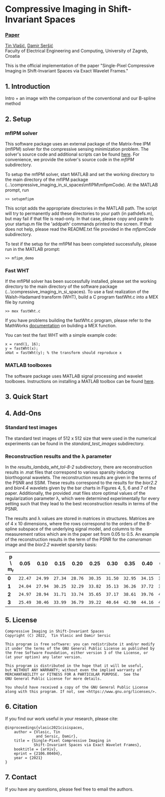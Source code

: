 # Compressive Imaging in Shift-Invariant Spaces

### [Paper](https://arxiv.org/abs/2106.00404)

[Tin Vlašić](https://www.fer.unizg.hr/en/tin.vlasic), [Damir Seršić](https://www.fer.unizg.hr/en/damir.sersic) <br>
Faculty of Electrical Engineering and Computing, University of Zagreb, Croatia

This is the official implementation of the paper "Single-Pixel Compressive Imaging in Shift-Invariant Spaces via Exact Wavelet Frames."

## 1. Introduction
Intro + an image with the comparison of the conventional and our B-spline method

## 2. Setup
### mfIPM solver
This software package uses an external package of the Matrix-free IPM (mfIPM) solver for the compressive sensing minimization problem. The solver's source code and additional scripts can be found [here](https://www.maths.ed.ac.uk/ERGO/mfipmcs/). For convenience, we provide the solver's source code in the _mfIPM_ subdirectory.

To setup the mfIPM solver, start MATLAB and set the working directory to the main directory of the mfIPM package (...\compressive_imaging_in_si_spaces\mfIPM\mfipmCode). At the MATLAB prompt, run
```
>> setupmfipm
```
This script adds the appropriate directories in the MATLAB path. The script will try to permanently add these directories to your path (in pathdefs.m), but may fail if that file is read-only. In that case, please copy and paste to your startup.m file the 'addpath' commands printed to the screen. If that does not help, please read the README.txt file provided in the _mfipmCode_ subdirectory.

To test if the setup for the mfIPM has been completed successfully, please run in the MATLAB prompt:
```
>> mfipm_demo
```
### Fast WHT
If the mfIPM solver has been successfully installed, please set the working directory to the main directory of the software package (...\compressive_imaging_in_si_spaces). To use a fast realization of the Walsh-Hadamard transform (WHT), build a C program fastWht.c into a MEX file by running
```
>> mex fastWht.c
```
If you have problems building the fastWht.c program, please refer to the MathWorks [documentation](https://ch.mathworks.com/help/matlab/ref/mex.html) on buliding a MEX function.

You can test the fast WHT with a simple example code:
```
x = rand(1, 16);
y = fastWht(x);
xHat = fastWht(y); % the transform should reproduce x
```

### MATLAB toolboxes
The software package uses MATLAB signal processing and wavelet toolboxes. Instructions on installing a MATLAB toolbox can be found [here](https://www.mathworks.com/products/matlab/add-on-explorer.html).

## 3. Quick Start


## 4. Add-Ons
### Standard test images
The standard test images of 512 x 512 size that were used in the numerical experiments can be found in the _standard_test_images_ subdirectory.

### Reconstruction results and the λ parameter
In the _results_lambda_wht_tol-8-2_ subdirectory, there are reconstruction results in .mat files that correspond to various sparsity inducing biorthogonal wavelets. The reconstruction results are given in the terms of the PSNR and SSIM. These results correspond to the results for the _bior2.2_ and _bior4.4_ wavelets given by the bar charts in Figures 4, 5, 6 and 7 of the paper. Additionally, the provided .mat files store optimal values of the regularization parameter λ, which were determined experimentally for every setting such that they lead to the best reconstruction results in terms of the PSNR.

The results and λ values are stored in matrices in structures. Matrices are of 4 x 10 dimensions, where the rows correspond to the orders of the B-spline subspace of the underlying signal model, and columns to the measurement ratios which are in the paper set from 0.05 to 0.5. An example of the reconstruction results in the term of the PSNR for the _cameraman_ image and the _bior2.2_ wavelet sparsity basis:

| p \ m<sub>r<sub> | 0.05 | 0.10 | 0.15 | 0.20 | 0.25 | 0.30 | 0.35 | 0.40 | 0.45 | 0.50 |
| --- | --- | --- | --- | --- | --- | --- | --- | --- | --- | --- |
| **0** | `22.47` | `24.99` | `27.34` | `28.76` | `30.35` | `31.50` | `32.95` | `34.15` | `35.27` | `35.88` |
| **1** | `24.04` | `27.94` | `30.25` |	`32.29` | `33.82` |	`35.13` | `36.26` |	`37.72` | `38.55` |	`39.31` |
| **2** | `24.97` |	`28.94` | `31.71` | `33.74` | `35.65` |	`37.17` | `38.61` |	`39.76` | `41.20` |	`41.73` |
| **3** | `25.49` |	`30.46` | `33.99` |	`36.79` | `39.22` |	`40.64` | `42.90` |	`44.16` | `45.21` |	`46.37` |

## 5. License
```
Compressive Imaging in Shift-Invariant Spaces
Copyright (C) 2022,  Tin Vlasic and Damir Sersic

This program is free software: you can redistribute it and/or modify
it under the terms of the GNU General Public License as published by
the Free Software Foundation, either version 3 of the License, or
(at your option) any later version.

This program is distributed in the hope that it will be useful,
but WITHOUT ANY WARRANTY; without even the implied warranty of
MERCHANTABILITY or FITNESS FOR A PARTICULAR PURPOSE.  See the
GNU General Public License for more details.

You should have received a copy of the GNU General Public License
along with this program. If not, see <https://www.gnu.org/licenses/>.
```

## 6. Citation
If you find our work useful in your research, please cite:
```
@inproceedings{vlasic2021cisispaces,
    author = {Vlasic, Tin
              and Sersic, Damir},
    title = {Single-Pixel Compressive Imaging in
             Shift-Invariant Spaces via Exact Wavelet Frames},
    booktitle = {arXiv},
    eprint = {2106.00404},
    year = {2021}
}
```

## 7. Contact
If you have any questions, please feel free to email the authors.
